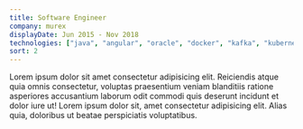 ```yaml
---
title: Software Engineer
company: murex
displayDate: Jun 2015 - Nov 2018
technologies: ["java", "angular", "oracle", "docker", "kafka", "kubernetes"]
sort: 2
---
```


Lorem ipsum dolor sit amet consectetur adipisicing elit. Reiciendis atque quia omnis consectetur, voluptas praesentium veniam blanditiis ratione asperiores accusantium laborum odit commodi quis deserunt incidunt et dolor iure ut! Lorem ipsum dolor sit, amet consectetur adipisicing elit. Alias quia, doloribus ut beatae perspiciatis voluptatibus.
